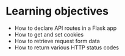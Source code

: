 # Learning objectives

- How to declare API routes in a Flask app
- How to get and set cookies
- How to retrieve request form data
- How to return various HTTP status codes
